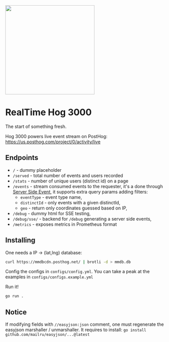 <img src="https://github.com/PostHog/livestream/assets/391319/d4a4964d-4b19-4605-b268-157366817863" width="280" height="280" />

# RealTime Hog 3000

The start of something fresh.

Hog 3000 powers live event stream on PostHog: https://us.posthog.com/project/0/activity/live

## Endpoints

 - `/` - dummy placeholder
 - `/served` - total number of events and users recorded
 - `/stats` - number of unique users (distinct id) on a page
 - `/events` - stream consumed events to the requester, it's a done through
   [Server Side Event](sse-moz), it supports extra query params adding filters:
   - `eventType` - event type name,
   - `distinctId` - only events with a given distinctId,
   - `geo` - return only coordinates guessed based on IP,
 - `/debug` - dummy html for SSE testing,
 - `/debug/sse/` - backend for `/debug` generating a server side events,
 - `/metrics` - exposes metrics in Prometheus format
 
## Installing

One needs a IP -> (lat,lng) database:

```bash
curl https://mmdbcdn.posthog.net/ | brotli -d > mmdb.db
```

Config the configs in `configs/config.yml`. You can take a peak at the examples in `configs/configs.example.yml`

Run it!

```bash
go run .
```

## Notice
If modifying fields with `//easyjson:json` comment, one must regenerate the easyjson marshaller / unmarshaller.
It requires to install: `go install github.com/mailru/easyjson/...@latest`

[sse-moz]: https://developer.mozilla.org/en-US/docs/Web/API/Server-sent_events/Using_server-sent_events
